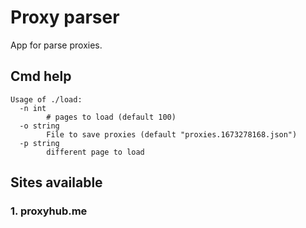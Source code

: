 # Proxy parser

App for parse proxies.

## Cmd help

```shell
Usage of ./load:
  -n int
    	# pages to load (default 100)
  -o string
    	File to save proxies (default "proxies.1673278168.json")
  -p string
    	different page to load
```

## Sites available

### 1. proxyhub.me